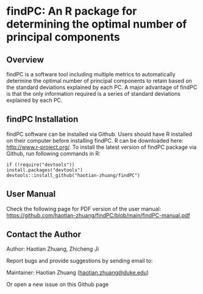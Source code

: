 # findPC: An R package for determining the optimal number of principal components
## Overview
findPC is a software tool including multiple metrics to automatically determine the optimal number of principal components to retain based on the standard deviations explained by each PC. A major advantage of findPC is that the only information required is a series of standard deviations explained by each PC.

## findPC Installation
findPC software can be installed via Github. Users should have R installed on their computer before installing findPC. R can be downloaded here: http://www.r-project.org/. To install the latest version of findPC package via Github, run following commands in R:
```
if (!require("devtools"))
install.packages("devtools")
devtools::install_github("haotian-zhuang/findPC")
```
## User Manual
Check the following page for PDF version of the user manual:
https://github.com/haotian-zhuang/findPC/blob/main/findPC-manual.pdf

## Contact the Author
Author: Haotian Zhuang, Zhicheng Ji

Report bugs and provide suggestions by sending email to:

Maintainer: Haotian Zhuang (haotian.zhuang@duke.edu)

Or open a new issue on this Github page
